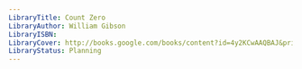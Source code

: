 ```yaml
---
LibraryTitle: Count Zero
LibraryAuthor: William Gibson
LibraryISBN: 
LibraryCover: http://books.google.com/books/content?id=4y2KCwAAQBAJ&printsec=frontcover&img=1&zoom=1&source=gbs_api
LibraryStatus: Planning
---
```

